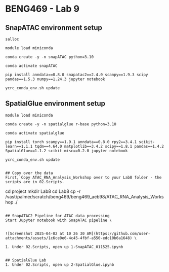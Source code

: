# BENG469 - Lab 9 

## SnapATAC environment setup 

```
salloc
```
```
module load miniconda
```
```
conda create -y -n snapATAC python=3.10
```
```
conda activate snapATAC
```
```
pip install anndata==0.8.0 snapatac2==2.4.0 scanpy==1.9.3 scipy pandas==1.5.3 numpy==1.24.3 jupyter notebook
```
```
ycrc_conda_env.sh update
```

##  SpatialGlue environment setup 
```
module load miniconda
```
```
conda create -y -n spatialglue r-base python=3.10
```
```
conda activate spatialglue
```
```
pip install torch scanpy==1.9.1 anndata==0.8.0 rpy2==3.4.1 scikit-learn==1.1.1 tqdm==4.64.0 matplotlib==3.4.2 scipy==1.8.1 pandas==1.4.2 SpatialGlue==1.1.2 scikit-misc==0.2.0 jupyter notebook
```
```
ycrc_conda_env.sh update
```

```

## Copy over the data 
First, Copy ATAC_RNA_Analysis_Workshop over to your Lab8 folder - the scripts are in 02.Scripts. 
```
cd project
mkdir Lab8
cd Lab8
cp -r /vast/palmer/scratch/beng469/beng469_aeb98/ATAC_RNA_Analysis_Workshop ./
```

## SnapATAC2 Pipeline for ATAC data processing 
Start Jupyter notebook with SnapATAC pipeline \


![Screenshot 2025-04-02 at 10 26 30 AM](https://github.com/user-attachments/assets/1c6ce0e6-4c45-4fbf-a550-edc10b6a1648) \

1. Under 02.Scripts, open up 1-SnapATAC_011525.ipynb


## SpatialGlue Lab 
1. Under 02.Scripts, open up 2-SpatialGlue.ipynb


